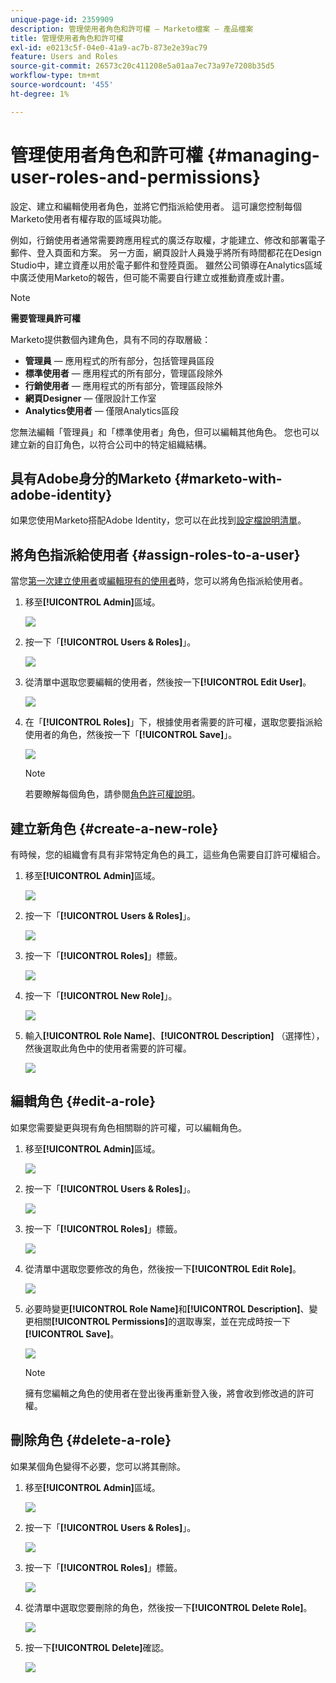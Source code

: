 ```yaml
---
unique-page-id: 2359909
description: 管理使用者角色和許可權 — Marketo檔案 — 產品檔案
title: 管理使用者角色和許可權
exl-id: e0213c5f-04e0-41a9-ac7b-873e2e39ac79
feature: Users and Roles
source-git-commit: 26573c20c411208e5a01aa7ec73a97e7208b35d5
workflow-type: tm+mt
source-wordcount: '455'
ht-degree: 1%

---
```


# 管理使用者角色和許可權 {#managing-user-roles-and-permissions}

設定、建立和編輯使用者角色，並將它們指派給使用者。 這可讓您控制每個Marketo使用者有權存取的區域與功能。

例如，行銷使用者通常需要跨應用程式的廣泛存取權，才能建立、修改和部署電子郵件、登入頁面和方案。 另一方面，網頁設計人員幾乎將所有時間都花在Design Studio中，建立資產以用於電子郵件和登陸頁面。 雖然公司領導在Analytics區域中廣泛使用Marketo的報告，但可能不需要自行建立或推動資產或計畫。

>[!NOTE]
>
>**需要管理員許可權**

Marketo提供數個內建角色，具有不同的存取層級：

* **管理員** — 應用程式的所有部分，包括管理員區段
* **標準使用者** — 應用程式的所有部分，管理區段除外
* **行銷使用者** — 應用程式的所有部分，管理區段除外
* **網頁Designer** — 僅限設計工作室
* **Analytics使用者** — 僅限Analytics區段

您無法編輯「管理員」和「標準使用者」角色，但可以編輯其他角色。 您也可以建立新的自訂角色，以符合公司中的特定組織結構。

## 具有Adobe身分的Marketo {#marketo-with-adobe-identity}

如果您使用Marketo搭配Adobe Identity，您可以在此找到[設定檔說明清單](/help/marketo/product-docs/administration/marketo-with-adobe-identity/adobe-identity-management-overview.md#profile-levels)。

## 將角色指派給使用者 {#assign-roles-to-a-user}

當您[第一次建立使用者](/help/marketo/product-docs/administration/users-and-roles/create-delete-edit-and-change-a-user-role.md)或[編輯現有的使用者](/help/marketo/product-docs/administration/users-and-roles/managing-marketo-users.md)時，您可以將角色指派給使用者。

1. 移至&#x200B;**[!UICONTROL Admin]**&#x200B;區域。

   ![](assets/managing-user-roles-and-permissions-1.png)

1. 按一下「**[!UICONTROL Users & Roles]**」。

   ![](assets/managing-user-roles-and-permissions-2.png)

1. 從清單中選取您要編輯的使用者，然後按一下&#x200B;**[!UICONTROL Edit User]**。

   ![](assets/managing-user-roles-and-permissions-3.png)

1. 在「**[!UICONTROL Roles]**」下，根據使用者需要的許可權，選取您要指派給使用者的角色，然後按一下「**[!UICONTROL Save]**」。

   ![](assets/managing-user-roles-and-permissions-4.png)

   >[!NOTE]
   >
   >若要瞭解每個角色，請參閱[角色許可權說明](/help/marketo/product-docs/administration/users-and-roles/descriptions-of-role-permissions.md)。

## 建立新角色 {#create-a-new-role}

有時候，您的組織會有具有非常特定角色的員工，這些角色需要自訂許可權組合。

1. 移至&#x200B;**[!UICONTROL Admin]**&#x200B;區域。

   ![](assets/managing-user-roles-and-permissions-5.png)

1. 按一下「**[!UICONTROL Users & Roles]**」。

   ![](assets/managing-user-roles-and-permissions-6.png)

1. 按一下「**[!UICONTROL Roles]**」標籤。

   ![](assets/managing-user-roles-and-permissions-7.png)

1. 按一下「**[!UICONTROL New Role]**」。

   ![](assets/managing-user-roles-and-permissions-8.png)

1. 輸入&#x200B;**[!UICONTROL Role Name]**、**[!UICONTROL Description]** （選擇性），然後選取此角色中的使用者需要的許可權。

   ![](assets/managing-user-roles-and-permissions-9.png)

## 編輯角色 {#edit-a-role}

如果您需要變更與現有角色相關聯的許可權，可以編輯角色。

1. 移至&#x200B;**[!UICONTROL Admin]**&#x200B;區域。

   ![](assets/managing-user-roles-and-permissions-10.png)

1. 按一下「**[!UICONTROL Users & Roles]**」。

   ![](assets/managing-user-roles-and-permissions-11.png)

1. 按一下「**[!UICONTROL Roles]**」標籤。

   ![](assets/managing-user-roles-and-permissions-12.png)

1. 從清單中選取您要修改的角色，然後按一下&#x200B;**[!UICONTROL Edit Role]**。

   ![](assets/managing-user-roles-and-permissions-13.png)

1. 必要時變更&#x200B;**[!UICONTROL Role Name]**&#x200B;和&#x200B;**[!UICONTROL Description]**、變更相關&#x200B;**[!UICONTROL Permissions]**&#x200B;的選取專案，並在完成時按一下&#x200B;**[!UICONTROL Save]**。

   ![](assets/managing-user-roles-and-permissions-14.png)

   >[!NOTE]
   >
   >擁有您編輯之角色的使用者在登出後再重新登入後，將會收到修改過的許可權。

## 刪除角色 {#delete-a-role}

如果某個角色變得不必要，您可以將其刪除。

1. 移至&#x200B;**[!UICONTROL Admin]**&#x200B;區域。

   ![](assets/managing-user-roles-and-permissions-15.png)

1. 按一下「**[!UICONTROL Users & Roles]**」。

   ![](assets/managing-user-roles-and-permissions-16.png)

1. 按一下「**[!UICONTROL Roles]**」標籤。

   ![](assets/managing-user-roles-and-permissions-17.png)

1. 從清單中選取您要刪除的角色，然後按一下&#x200B;**[!UICONTROL Delete Role]**。

   ![](assets/managing-user-roles-and-permissions-18.png)

1. 按一下&#x200B;**[!UICONTROL Delete]**&#x200B;確認。

   ![](assets/managing-user-roles-and-permissions-19.png)
